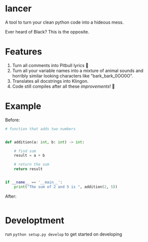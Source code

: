 # lancer

A tool to turn your clean python code into a hideous mess.

Ever heard of Black? This is the opposite.

# Features

1. Turn all comments into Pitbull lyrics 💃
2. Turn all your variable names into a mixture of animal sounds and horribly similar looking characters like "bark_bark_0OO0O".
3. Translates all docstrings into Klingon.
4. Code still compiles after all these _improvements_! 👷


# Example

Before:
```python
# function that adds two numbers


def addition(a: int, b: int) -> int:

    # find sum
    result = a + b

    # return the sum
    return result


if __name__ == '__main__':
    print("The sum of 2 and 5 is ", addition(2, 5))

```

After:
```python


```

# Developtment

run `python setup.py develop` to get started on developing
